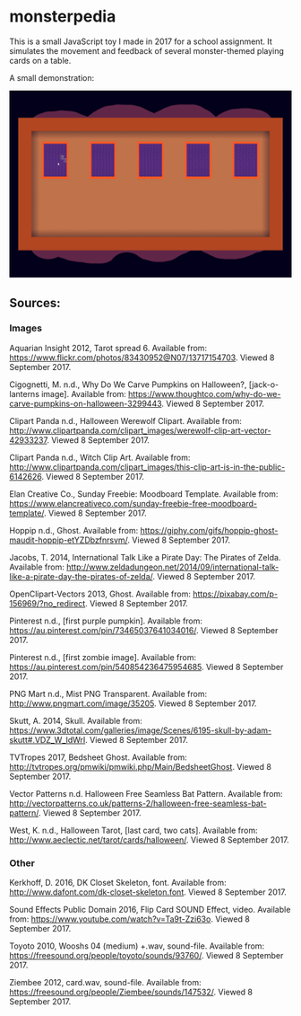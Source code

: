 # monsterpedia

This is a small JavaScript toy I made in 2017 for a school assignment. It simulates the movement and feedback of several monster-themed playing cards on a table.

A small demonstration: 

![Demonstration gif](/img/demonstration.gif)

## Sources:

### Images

Aquarian Insight 2012, Tarot spread 6. Available from: <https://www.flickr.com/photos/83430952@N07/13717154703>. Viewed 8 September 2017.

Cigognetti, M. n.d., Why Do We Carve Pumpkins on Halloween?, [jack-o-lanterns image]. Available from: <https://www.thoughtco.com/why-do-we-carve-pumpkins-on-halloween-3299443>. Viewed 8 September 2017.

Clipart Panda n.d., Halloween Werewolf Clipart. Available from: <http://www.clipartpanda.com/clipart_images/werewolf-clip-art-vector-42933237>. Viewed 8 September 2017.

Clipart Panda n.d., Witch Clip Art. Available from: <http://www.clipartpanda.com/clipart_images/this-clip-art-is-in-the-public-6142626>. Viewed 8 September 2017.

Elan Creative Co., Sunday Freebie: Moodboard Template. Available from: <https://www.elancreativeco.com/sunday-freebie-free-moodboard-template/>. Viewed 8 September 2017.

Hoppip n.d., Ghost. Available from: <https://giphy.com/gifs/hoppip-ghost-maudit-hoppip-etYZDbzfnrsvm/>. Viewed 8 September 2017.

Jacobs, T. 2014, International Talk Like a Pirate Day: The Pirates of Zelda. Available from: <http://www.zeldadungeon.net/2014/09/international-talk-like-a-pirate-day-the-pirates-of-zelda/>. Viewed 8 September 2017.

OpenClipart-Vectors 2013, Ghost. Available from: <https://pixabay.com/p-156969/?no_redirect>. Viewed 8 September 2017.

Pinterest n.d., [first purple pumpkin]. Available from: <https://au.pinterest.com/pin/73465037641034016/>. Viewed 8 September 2017.

Pinterest n.d., [first zombie image]. Available from: <https://au.pinterest.com/pin/540854236475954685>. Viewed 8 September 2017.

PNG Mart n.d., Mist PNG Transparent. Available from: <http://www.pngmart.com/image/35205>. Viewed 8 September 2017.

Skutt, A. 2014, Skull. Available from: <https://www.3dtotal.com/galleries/image/Scenes/6195-skull-by-adam-skutt#.VDZ_W_ldWrI>. Viewed 8 September 2017.

TVTropes 2017, Bedsheet Ghost. Available from: <http://tvtropes.org/pmwiki/pmwiki.php/Main/BedsheetGhost>. Viewed 8 September 2017.

Vector Patterns n.d. Halloween Free Seamless Bat Pattern. Available from: <http://vectorpatterns.co.uk/patterns-2/halloween-free-seamless-bat-pattern/>. Viewed 8 September 2017.

West, K. n.d., Halloween Tarot, [last card, two cats]. Available from: <http://www.aeclectic.net/tarot/cards/halloween/>. Viewed 8 September 2017.

### Other

Kerkhoff, D. 2016, DK Closet Skeleton, font. Available from: <http://www.dafont.com/dk-closet-skeleton.font>. Viewed 8 September 2017.

Sound Effects Public Domain 2016, Flip Card SOUND Effect, video. Available from: <https://www.youtube.com/watch?v=Ta9t-Zzi63o>. Viewed 8 September 2017.

Toyoto 2010, Wooshs 04 (medium) +.wav, sound-file. Available from: <https://freesound.org/people/toyoto/sounds/93760/>. Viewed 8 September 2017.

Ziembee 2012, card.wav, sound-file. Available from: <https://freesound.org/people/Ziembee/sounds/147532/>. Viewed 8 September 2017.
